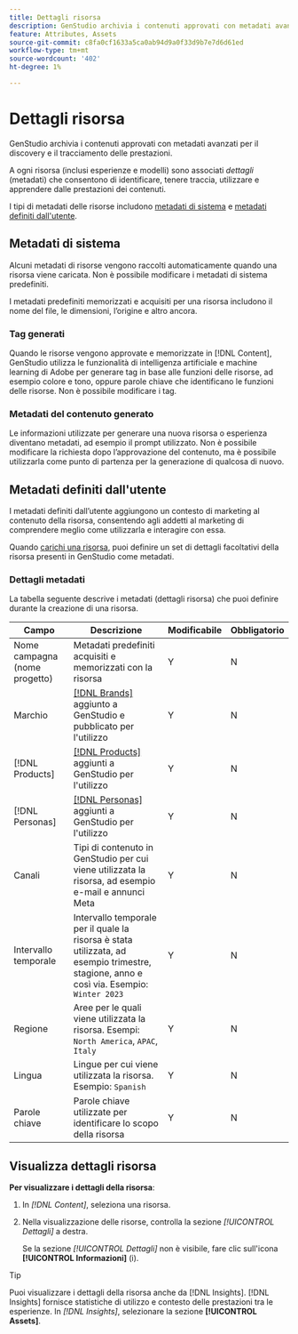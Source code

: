 ```yaml
---
title: Dettagli risorsa
description: GenStudio archivia i contenuti approvati con metadati avanzati per la ricerca e il tracciamento delle prestazioni.
feature: Attributes, Assets
source-git-commit: c8fa0cf1633a5ca0ab94d9a0f33d9b7e7d6d61ed
workflow-type: tm+mt
source-wordcount: '402'
ht-degree: 1%

---
```



# Dettagli risorsa

GenStudio archivia i contenuti approvati con metadati avanzati per il discovery e il tracciamento delle prestazioni.

A ogni risorsa (inclusi esperienze e modelli) sono associati _dettagli_ (metadati) che consentono di identificare, tenere traccia, utilizzare e apprendere dalle prestazioni dei contenuti.

I tipi di metadati delle risorse includono [metadati di sistema](#system-metadata) e [metadati definiti dall&#39;utente](#user-defined-metadata).

## Metadati di sistema

Alcuni metadati di risorse vengono raccolti automaticamente quando una risorsa viene caricata. Non è possibile modificare i metadati di sistema predefiniti.

I metadati predefiniti memorizzati e acquisiti per una risorsa includono il nome del file, le dimensioni, l’origine e altro ancora.

### Tag generati

Quando le risorse vengono approvate e memorizzate in [!DNL Content], GenStudio utilizza le funzionalità di intelligenza artificiale e machine learning di Adobe per generare tag in base alle funzioni delle risorse, ad esempio colore e tono, oppure parole chiave che identificano le funzioni delle risorse. Non è possibile modificare i tag.

### Metadati del contenuto generato

Le informazioni utilizzate per generare una nuova risorsa o esperienza diventano metadati, ad esempio il prompt utilizzato. Non è possibile modificare la richiesta dopo l’approvazione del contenuto, ma è possibile utilizzarla come punto di partenza per la generazione di qualcosa di nuovo.

## Metadati definiti dall&#39;utente

I metadati definiti dall’utente aggiungono un contesto di marketing al contenuto della risorsa, consentendo agli addetti al marketing di comprendere meglio come utilizzarla e interagire con essa.

Quando [carichi una risorsa](/help/user-guide/content/manage-assets.md#add-assets), puoi definire un set di dettagli facoltativi della risorsa presenti in GenStudio come metadati.

### Dettagli metadati

La tabella seguente descrive i metadati (dettagli risorsa) che puoi definire durante la creazione di una risorsa.

| Campo | Descrizione | Modificabile | Obbligatorio |
| ------------- | ----------- | -------- | -------- |
| Nome campagna (nome progetto) | Metadati predefiniti acquisiti e memorizzati con la risorsa | Y | N |
| Marchio | [[!DNL Brands]](/help/user-guide/guidelines/brands.md) aggiunto a GenStudio e pubblicato per l&#39;utilizzo | Y | N |
| [!DNL Products] | [[!DNL Products]](/help/user-guide/guidelines/products.md) aggiunti a GenStudio per l&#39;utilizzo | Y | N |
| [!DNL Personas] | [[!DNL Personas]](/help/user-guide/guidelines/personas.md) aggiunti a GenStudio per l&#39;utilizzo | Y | N |
| Canali | Tipi di contenuto in GenStudio per cui viene utilizzata la risorsa, ad esempio e-mail e annunci Meta | Y | N |
| Intervallo temporale | Intervallo temporale per il quale la risorsa è stata utilizzata, ad esempio trimestre, stagione, anno e così via. Esempio: `Winter 2023` | Y | N |
| Regione | Aree per le quali viene utilizzata la risorsa. Esempi: `North America`, `APAC`, `Italy` | Y | N |
| Lingua | Lingue per cui viene utilizzata la risorsa. Esempio: `Spanish` | Y | N |
| Parole chiave | Parole chiave utilizzate per identificare lo scopo della risorsa | Y | N |

## Visualizza dettagli risorsa

**Per visualizzare i dettagli della risorsa**:

1. In _[!DNL Content]_, seleziona una risorsa.

1. Nella visualizzazione delle risorse, controlla la sezione _[!UICONTROL Dettagli]_ a destra.

   Se la sezione _[!UICONTROL Dettagli]_ non è visibile, fare clic sull&#39;icona **[!UICONTROL Informazioni]** (i).

>[!TIP]
>
>Puoi visualizzare i dettagli della risorsa anche da [!DNL Insights]. [!DNL Insights] fornisce statistiche di utilizzo e contesto delle prestazioni tra le esperienze. In _[!DNL Insights]_, selezionare la sezione **[!UICONTROL Assets]**.

<!-- ## History

Expand the _[!UICONTROL History]_ section to view a timeline of approvals and activity.

list other activity, show screenshot?
-->
